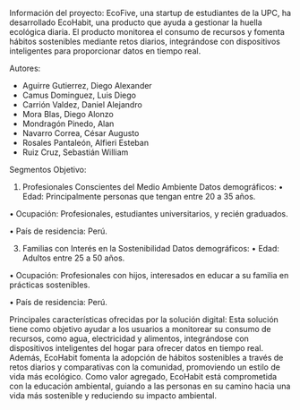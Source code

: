 Información del proyecto:
EcoFive, una startup de estudiantes de la UPC, ha desarrollado EcoHabit, una producto que ayuda a gestionar la huella ecológica diaria. El producto monitorea el consumo de recursos y fomenta hábitos sostenibles mediante retos diarios, integrándose con dispositivos inteligentes para proporcionar datos en tiempo real.

Autores:
- Aguirre Gutierrez, Diego Alexander
- Camus Dominguez, Luis Diego
- Carrión Valdez, Daniel Alejandro
- Mora Blas, Diego Alonzo
- Mondragón Pinedo, Alan
- Navarro Correa, César Augusto
- Rosales Pantaleón, Alfieri Esteban
- Ruiz Cruz, Sebastián William

Segmentos Objetivo:
1.	Profesionales Conscientes del Medio Ambiente
Datos demográficos:
  •	Edad: Principalmente personas que tengan entre 20 a 35 años.

  •	Ocupación: Profesionales, estudiantes universitarios, y recién graduados.
  
  •	País de residencia: Perú.
  
3.	Familias con Interés en la Sostenibilidad
Datos demográficos:
  •	Edad: Adultos entre 25 a 50 años.

  •	Ocupación: Profesionales con hijos, interesados en educar a su familia en prácticas sostenibles.
  
  •	País de residencia: Perú.

Principales características ofrecidas por la solución digital:
Esta solución tiene como objetivo ayudar a los usuarios a monitorear su consumo de recursos, como agua, electricidad y alimentos, integrándose con dispositivos inteligentes del hogar para ofrecer datos en tiempo real. Además, EcoHabit fomenta la adopción de hábitos sostenibles a través de retos diarios y comparativas con la comunidad, promoviendo un estilo de vida más ecológico. Como valor agregado, EcoHabit está comprometida con la educación ambiental, guiando a las personas en su camino hacia una vida más sostenible y reduciendo su impacto ambiental.
